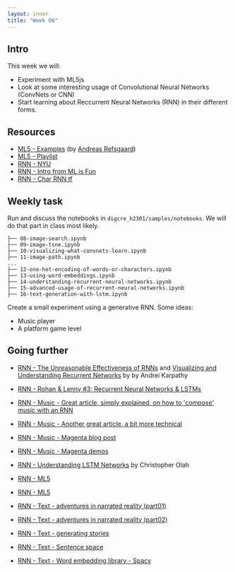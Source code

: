 ```yaml
---
layout: inner
title: "Week 06" 
---
```



## Intro

This week we will: 
+ Experiment with ML5js
+ Look at some interesting usage of Convolutional Neural Networks (ConvNets or CNN) 
+ Start learning about Reccurrent Neural Networks (RNN) in their different forms.


## Resources

+ [ML5 - Examples](https://ml5-fellowship-2020.github.io/examples/) (by [Andreas Refsgaard](https://github.com/AndreasRef))
+ [ML5 - Playlist](https://www.youtube.com/watch?v=26uABexmOX4&feature=youtu.be&list=PLRqwX-V7Uu6YPSwT06y_AEYTqIwbeam3y)
+ [RNN - NYU](https://github.com/ml5js/Intro-ML-Arts-IMA-F20/tree/main/07_rnn)
+ [RNN - Intro from ML is Fun](https://medium.com/@ageitgey/machine-learning-is-fun-part-2-a26a10b68df3)
+ [RNN - Char RNN tf](https://github.com/sherjilozair/char-rnn-tensorflow)

## Weekly task

Run and discuss the notebooks in `digcre_h2301/samples/notebooks`. We will do that part in class most likely.

```
├── 08-image-search.ipynb
├── 09-image-tsne.ipynb
├── 10-visualizing-what-convnets-learn.ipynb
├── 11-image-path.ipynb
...
├── 12-one-hot-encoding-of-words-or-characters.ipynb
├── 13-using-word-embeddings.ipynb
├── 14-understanding-recurrent-neural-networks.ipynb
├── 15-advanced-usage-of-recurrent-neural-networks.ipynb
├── 16-text-generation-with-lstm.ipynb
```

Create a small experiment using a generative RNN. Some ideas:

+ Music player 
+ A platform game level

## Going further

+ [RNN - The Unreasonable Effectiveness of RNNs](http://karpathy.github.io/2015/05/21/rnn-effectiveness/) and [Visualizing and Understanding Recurrent Networks](https://skillsmatter.com/skillscasts/6611-visualizing-and-understanding-recurrent-networks) by by Andrei Karpathy
+ [RNN - Rohan & Lenny #3: Recurrent Neural Networks & LSTMs](https://ayearofai.com/rohan-lenny-3-recurrent-neural-networks-10300100899b)
+ [RNN - Music - Great article, simply explained, on how to 'compose' music with an RNN](https://maraoz.com/2016/02/02/abc-rnn/)
+ [RNN - Music - Another great article, a bit more technical](http://www.hexahedria.com/2015/08/03/composing-music-with-recurrent-neural-networks/)
+ [RNN - Music - Magenta blog post](https://magenta.tensorflow.org/performance-rnn)
+ [RNN - Music - Magenta demos](https://magenta.tensorflow.org/demos)
+ [RNN - Understanding LSTM Networks](http://colah.github.io/posts/2015-08-Understanding-LSTMs/) by Christopher Olah

+ [RNN - ML5 ](https://ml5js.org/docs/training-lstm)
+ [RNN - ML5 ](https://blog.paperspace.com/training-an-lstm-and-using-the-model-in-ml5-js)
+ [RNN - Text - adventures in narrated reality (part01)](https://medium.com/artists-and-machine-intelligence/adventures-in-narrated-reality-6516ff395ba3)
+ [RNN - Text - adventures in narrated reality (part02)](https://medium.com/artists-and-machine-intelligence/adventures-in-narrated-reality-part-ii-dc585af054cb)
+ [RNN - Text - generating stories](https://medium.com/@samim/generating-stories-about-images-d163ba41e4ed)
+ [RNN - Text - Sentence space](https://www.robinsloan.com/voyages-in-sentence-space/)
+ [RNN - Text - Word embedding library - Spacy]()
